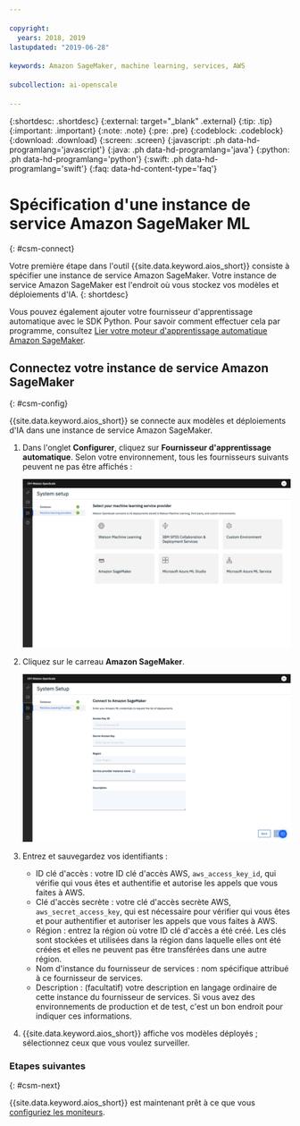 ```yaml
---

copyright:
  years: 2018, 2019
lastupdated: "2019-06-28"

keywords: Amazon SageMaker, machine learning, services, AWS

subcollection: ai-openscale

---
```


{:shortdesc: .shortdesc}
{:external: target="_blank" .external}
{:tip: .tip}
{:important: .important}
{:note: .note}
{:pre: .pre}
{:codeblock: .codeblock}
{:download: .download}
{:screen: .screen}
{:javascript: .ph data-hd-programlang='javascript'}
{:java: .ph data-hd-programlang='java'}
{:python: .ph data-hd-programlang='python'}
{:swift: .ph data-hd-programlang='swift'}
{:faq: data-hd-content-type='faq'}

# Spécification d'une instance de service Amazon SageMaker ML
{: #csm-connect}

Votre première étape dans l'outil {{site.data.keyword.aios_short}} consiste à spécifier une instance de service Amazon SageMaker. Votre instance de service Amazon SageMaker est l'endroit où vous stockez vos modèles et déploiements d'IA.
{: shortdesc}

Vous pouvez également ajouter votre fournisseur d'apprentissage automatique avec le SDK Python. Pour savoir comment effectuer cela par programme, consultez [Lier votre moteur d'apprentissage automatique Amazon SageMaker](/docs/services/ai-openscale?topic=ai-openscale-cml-connect#cml-smbind).

## Connectez votre instance de service Amazon SageMaker
{: #csm-config}

{{site.data.keyword.aios_short}} se connecte aux modèles et déploiements d'IA dans une instance de service Amazon SageMaker.

1. Dans l'onglet **Configurer**, cliquez sur **Fournisseur d'apprentissage automatique**. Selon votre environnement, tous les fournisseurs suivants peuvent ne pas être affichés :

   ![L'écran de sélection du fournisseur d'apprentissage automatique est affiché, avec un carreau pour chaque moteur d'apprentissage automatique accepté](images/wos-machine-learning-providers-selection.png)

1.  Cliquez sur le carreau **Amazon SageMaker**.

    ![Entrée des identifiants du service Amazon SageMaker](images/connect-sage-cred.png)

1.  Entrez et sauvegardez vos identifiants :

    - ID clé d'accès : votre ID clé d'accès AWS, `aws_access_key_id`,
qui vérifie qui vous êtes et authentifie et autorise les appels que vous faites à AWS.
    - Clé d'accès secrète : votre clé d'accès secrète AWS, `aws_secret_access_key`,
qui est nécessaire pour vérifier qui vous êtes et pour authentifier et autoriser les appels que vous faites à AWS.
    - Région : entrez la région où votre ID clé d'accès a été créé. Les clés sont stockées et utilisées dans la région dans laquelle elles ont été créées et elles ne peuvent pas être transférées dans une autre région. 
    - Nom d'instance du fournisseur de services : nom spécifique attribué à ce fournisseur de services.
    - Description : (facultatif) votre description en langage ordinaire de cette instance du fournisseur de services. Si vous avez des environnements de production et de test, c'est un bon endroit pour indiquer ces informations.

1.  {{site.data.keyword.aios_short}} affiche vos modèles déployés ; sélectionnez ceux que vous voulez surveiller.

### Etapes suivantes
{: #csm-next}

{{site.data.keyword.aios_short}} est maintenant prêt
à ce que vous [configuriez les moniteurs](/docs/services/ai-openscale?topic=ai-openscale-mo-config).

